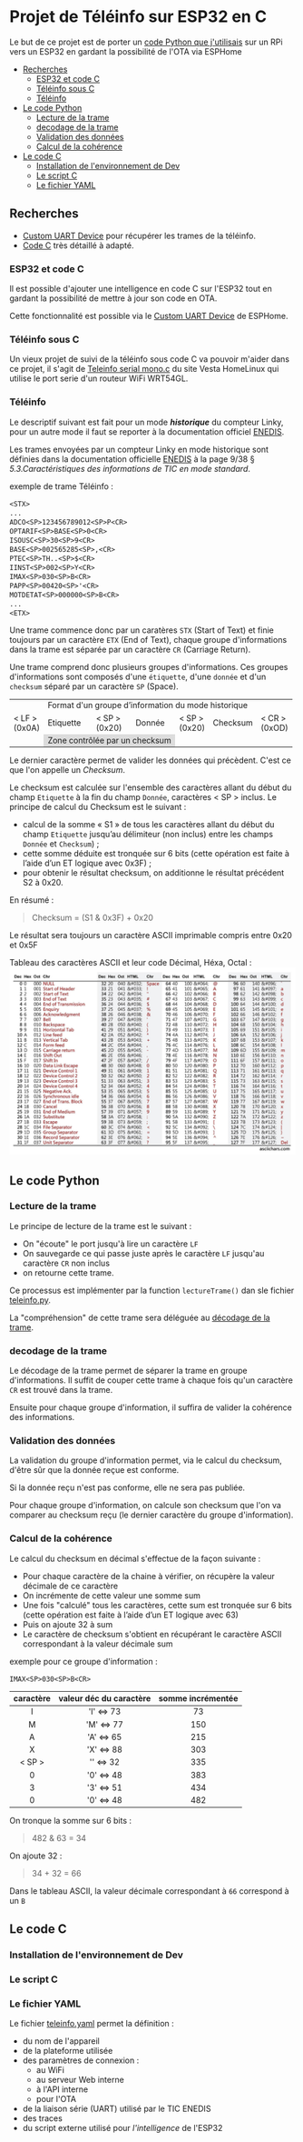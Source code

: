 # Projet de Téléinfo sur ESP32 en C

Le but de ce projet est de porter un [code Python que j'utilisais](RPi/teleinfo.py) sur un RPi vers un ESP32 en gardant la possibilité de l'OTA via ESPHome

- [Recherches](#recherches)
  - [ESP32 et code C](#esp32-et-code-c)
  - [Téléinfo sous C](#téléinfo-sous-c)
  - [Téléinfo](#téléinfo)
- [Le code Python](#le-code-python)
  - [Lecture de la trame](#lecture-de-la-trame)
  - [decodage de la trame](#decodage-de-la-trame)
  - [Validation des données](#validation-des-données)
  - [Calcul de la cohérence](#calcul-de-la-cohérence)
- [Le code C](#le-code-c)
  - [Installation de l'environnement de Dev](#installation-de-lenvironnement-de-dev)
  - [Le script C](#le-script-c)
  - [Le fichier YAML](#le-fichier-yaml)

## Recherches

- [Custom UART Device](https://esphome.io/custom/uart.html) pour récupérer les trames de la téléinfo.
- [Code C](http://vesta.homelinux.free.fr/v/wiki/teleinfo_serial_mono.html) très détaillé à adapté.

### ESP32 et code C

Il est possible d'ajouter une intelligence en code C sur l'ESP32 tout en gardant la possibilité de mettre à jour son code en OTA.

Cette fonctionnalité est possible via le [Custom UART Device](https://esphome.io/custom/uart.html) de ESPHome.

### Téléinfo sous C

Un vieux projet de suivi de la téléinfo sous code C va pouvoir m'aider dans ce projet, il s'agit de [Teleinfo serial mono.c](http://vesta.homelinux.free.fr/v/wiki/teleinfo_serial_mono.html) du site Vesta HomeLinux qui utilise le port serie d'un routeur WiFi WRT54GL.

### Téléinfo

Le descriptif suivant est fait pour un mode ***historique*** du compteur Linky, pour un autre mode il faut se reporter à la documentation officiel [ENEDIS](https://www.enedis.fr/sites/default/files/Enedis-NOI-CPT_54E.pdf).

Les trames envoyées par un compteur Linky en mode historique sont définies dans la documentation officielle [ENEDIS](https://www.enedis.fr/sites/default/files/Enedis-NOI-CPT_54E.pdf) à la page 9/38 § *5.3.Caractéristiques des informations de TIC en mode standard*.

exemple de trame Téléinfo :

```log
<STX>
...
ADCO<SP>123456789012<SP>P<CR>
OPTARIF<SP>BASE<SP>0<CR>
ISOUSC<SP>30<SP>9<CR>
BASE<SP>002565285<SP>,<CR>
PTEC<SP>TH..<SP>$<CR>
IINST<SP>002<SP>Y<CR>
IMAX<SP>030<SP>B<CR>
PAPP<SP>00420<SP>'<CR>
MOTDETAT<SP>000000<SP>B<CR>
...
<ETX>
```

Une trame commence donc par un caratères `STX` (Start of Text) et finie toujours par un caractère `ETX` (End of Text), chaque groupe d'informations dans la trame est séparée par un caractère `CR` (Carriage Return).

Une trame comprend donc plusieurs groupes d'informations. Ces groupes d'informations sont composés d'une `étiquette`, d'une `donnée` et d'un `checksum` séparé par un caractère `SP` (Space).

<table>
  <th>
    <td colspan=7>Format d'un groupe d’information du mode historique
  <tr>
    <td colspan=1>< LF ><br>(0x0A)
    <td colspan=1>Etiquette
    <td colspan=1>< SP ><br>(0x20)
    <td colspan=1>Donnée
    <td colspan=1>< SP ><br>(0x20)
    <td colspan=1>Checksum
    <td colspan=1>< CR ><br>(0xOD)
  <tr>
    <td>
    <td colspan=3 style="background: #DCDCDC;">Zone contrôlée par un checksum
    <td colspan=3>
</table>

Le dernier caractère permet de valider les données qui précèdent. C'est ce que l'on appelle un *Checksum*.

Le checksum est calculée sur l'ensemble des caractères allant du début du champ `Etiquette` à la fin du champ `Donnée`, caractères < SP > inclus.
Le principe de calcul du Checksum est le suivant :

- calcul de la somme « S1 » de tous les caractères allant du début du champ `Etiquette` jusqu’au délimiteur (non inclus) entre les champs `Donnée` et `Checksum`) ;
- cette somme déduite est tronquée sur 6 bits (cette opération est faite à l’aide d’un ET logique avec 0x3F) ;
- pour obtenir le résultat checksum, on additionne le résultat précédent S2 à 0x20.

En résumé :
> Checksum = (S1 & 0x3F) + 0x20

Le résultat sera toujours un caractère ASCII imprimable compris entre 0x20 et 0x5F

Tableau des caractères ASCII et leur code Décimal, Héxa, Octal :
![Table ASCII](resources/ascii-table.jpg)

## Le code Python

### Lecture de la trame

Le principe de lecture de la trame est le suivant :

- On "écoute" le port jusqu'à lire un caractère `LF`
- On sauvegarde ce qui passe juste après le caractère `LF` jusqu'au caractère `CR` non inclus
- on retourne cette trame.

Ce processus est implémenter par la function `lectureTrame()` dan sle fichier [teleinfo.py](RPi/teleinfo.py).

La "compréhension" de cette trame sera déléguée au [décodage de la trame](#decodage-de-la-trame).

### decodage de la trame

Le décodage de la trame permet de séparer la trame en groupe d'informations.
Il suffit de couper cette trame à chaque fois qu'un caractère `CR` est trouvé dans la trame.

Ensuite pour chaque groupe d'information, il suffira de valider la cohérence des informations.

### Validation des données

La validation du groupe d'information permet, via le calcul du checksum, d'être sûr que la donnée reçue est conforme.

Si la donnée reçu n'est pas conforme, elle ne sera pas publiée.

Pour chaque groupe d'information, on calcule son checksum que l'on va comparer au checksum reçu (le dernier caractère du groupe d'information).

### Calcul de la cohérence

Le calcul du checksum en décimal s'effectue de la façon suivante :

- Pour chaque caractère de la chaine à vérifier, on récupère la valeur décimale de ce caractère
- On incrémente de cette valeur une somme sum
- Une fois "calculé" tous les caractères, cette sum est tronquée sur 6 bits (cette opération est faite à l’aide d’un ET logique avec 63)
- Puis on ajoute 32 à sum
- Le caractère de checksum s'obtient en récupérant le caractère ASCII correspondant à la valeur décimale sum

exemple pour ce groupe d'information :

```log
IMAX<SP>030<SP>B<CR>
```

| caractère | valeur déc du caractère | somme incrémentée |
| :-------: | :---------------------: | :---------------: |
|   I       | 'I' <=> 73              |        73         |
|   M       | 'M' <=> 77              |        150        |
|   A       | 'A' <=> 65              |        215        |
|   X       | 'X' <=> 88              |        303        |
| < SP >    | '<SP>' <=> 32           |        335        |
|   0       | '0' <=> 48              |        383        |
|   3       | '3' <=> 51              |        434        |
|   0       | '0' <=> 48              |        482        |

On tronque la somme sur 6 bits :
> 482 & 63 = 34

On ajoute 32 :
> 34 + 32 = 66

Dans le tableau ASCII, la valeur décimale correspondant à `66` correspond à un `B`

## Le code C

### Installation de l'environnement de Dev

### Le script C

### Le fichier YAML

Le fichier [teleinfo.yaml](ESP32/teleinfo.yaml) permet la définition :

- du nom de l'appareil
- de la plateforme utilisée
- des paramètres de connexion :
  - au WiFi
  - au serveur Web interne
  - à l'API interne
  - pour l'OTA
- de la liaison série (UART) utilisé par le TIC ENEDIS
- des traces
- du script externe utilisé pour *l'intelligence* de l'ESP32

